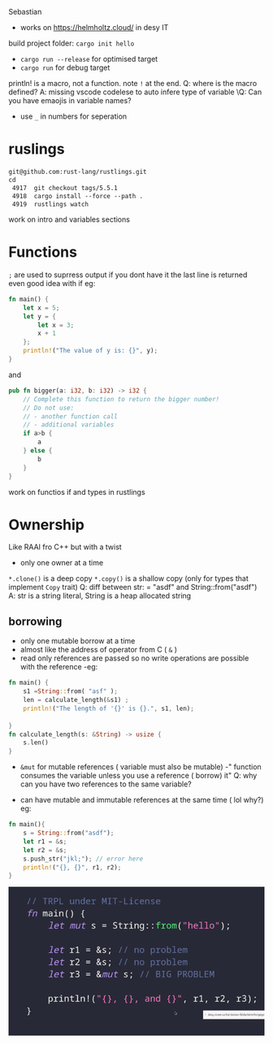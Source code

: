 Sebastian
- works on https://helmholtz.cloud/ in desy IT


build project folder: `cargo init hello`

- `cargo run --release` for optimised target
- `cargo run` for debug target

println! is a macro, not a function. note `!` at the end.
Q: where is the macro defined?
A:
missing vscode codelese to auto infere type of variable
\Q: Can you have emaojis in variable names?

- use `_` in numbers for seperation


# ruslings
```shell
git@github.com:rust-lang/rustlings.git
cd
 4917  git checkout tags/5.5.1
 4918  cargo install --force --path .
 4919  rustlings watch
```

work on intro and variables sections

# Functions
`;` are used to suprress output
if you dont have it the last line is returned
even good idea with if
eg:
```rust
fn main() {
    let x = 5;
    let y = {
        let x = 3;
        x + 1
    };
    println!("The value of y is: {}", y);
}
```
and
```rust
pub fn bigger(a: i32, b: i32) -> i32 {
    // Complete this function to return the bigger number!
    // Do not use:
    // - another function call
    // - additional variables
    if a>b {
        a
    } else {
        b
    }
}
```
work on functios if and types in rustlings

# Ownership
Like RAAI fro C++ but with a twist
- only one owner at a time


`*.clone()` is a deep copy
`*.copy()` is a shallow copy (only for types that implement `Copy` trait)
Q: diff between str: = "asdf" and String::from("asdf")
A: str is a string literal, String is a heap allocated string

## borrowing
- only one mutable borrow at a time
- almost like the address of operator from C ( `&` )
- read only references are passed so no write operations are possible with the reference
-eg:
```rust
fn main() {
    s1 =String::from( "asf" );
    len = calculate_length(&s1) ;
    println!("The length of '{}' is {}.", s1, len);

}
fn calculate_length(s: &String) -> usize {
    s.len()
}
```
- `&mut` for mutable references ( variable must also be mutable)
-" function consumes the variable unless you use a reference ( borrow) it"
Q: why can you have two references to the same variable?

- can have mutable and immutable references at the same time ( lol why?)
eg:
```rust
fn main(){
    s = String::from("asdf");
    let r1 = &s;
    let r2 = &s;
    s.push_str("jkl;"); // error here
    println!("{}, {}", r1, r2);
}
```
![Alt text](image.png)
